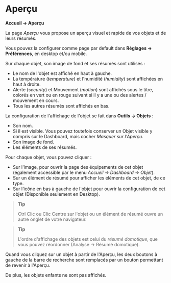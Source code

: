 # Aperçu
**Accueil → Aperçu**

La page *Aperçu* vous propose un aperçu visuel et rapide de vos objets et de leurs résumés.

Vous pouvez la configurer comme page par default dans **Réglages → Préférences**, en desktop et/ou mobile.

Sur chaque objet, son image de fond et ses résumés sont utilisés :
- Le nom de l'objet est affiché en haut à gauche.
- La température (*temperature*) et l'humidité (*humidity*) sont affichées en haut à droite.
- Alerte (*security*) et Mouvement (*motion*) sont affichés sous le titre, colorés en vert ou en rouge suivant si il y a une ou des alertes / mouvement en cours.
- Tous les autres résumés sont affichés en bas.

La configuration de l'affichage de l'objet se fait dans **Outils → Objets** :
- Son nom.
- Si il est visible. Vous pouvez toutefois conserver un Objet visible y compris sur le Dashboard, mais cocher *Masquer sur l'Aperçu*.
- Son image de fond.
- Les éléments de ses résumés.

Pour chaque objet, vous pouvez cliquer :
- Sur l'image, pour ouvrir la page des équipements de cet objet (également accessible par le menu *Accueil → Dashboard → Objet*).
- Sur un élément de résumé pour afficher les éléments de cet objet, de ce type.
- Sur l’icône en bas à gauche de l'objet pour ouvrir la configuration de cet objet (Disponible seulement en Desktop).

> **Tip**
>
> Ctrl Clic ou Clic Centre sur l'objet ou un élément de résumé ouvre un autre onglet de votre navigateur.

> **Tip**
>
> L'ordre d'affichage des objets est celui du *résumé domotique*, que vous pouvez réordonner (Analyse → Résumé domotique).

Quand vous cliquez sur un objet à partir de l'Aperçu, les deux boutons à gauche de la barre de recherche sont remplacés par un bouton permettant de revenir à l'Aperçu.

De plus, les objets enfants ne sont pas affichés.